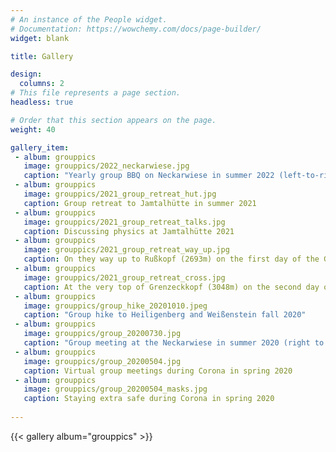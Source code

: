 ```yaml
---
# An instance of the People widget.
# Documentation: https://wowchemy.com/docs/page-builder/
widget: blank

title: Gallery

design:
  columns: 2
# This file represents a page section.
headless: true

# Order that this section appears on the page.
weight: 40

gallery_item:
 - album: grouppics
   image: grouppics/2022_neckarwiese.jpg
   caption: "Yearly group BBQ on Neckarwiese in summer 2022 (left-to-right: Max R., Martin, Leo, Max M., Niklas, Adrian A., Moritz, Adrian B., Johannes)"
 - album: grouppics
   image: grouppics/2021_group_retreat_hut.jpg
   caption: Group retreat to Jamtalhütte in summer 2021 
 - album: grouppics
   image: grouppics/2021_group_retreat_talks.jpg
   caption: Discussing physics at Jamtalhütte 2021
 - album: grouppics
   image: grouppics/2021_group_retreat_way_up.jpg
   caption: On they way up to Rußkopf (2693m) on the first day of the Group retreat 2021
 - album: grouppics
   image: grouppics/2021_group_retreat_cross.jpg
   caption: At the very top of Grenzeckkopf (3048m) on the second day of the Group retreat 2021
 - album: grouppics
   image: grouppics/group_hike_20201010.jpeg
   caption: "Group hike to Heiligenberg and Weißenstein fall 2020"
 - album: grouppics
   image: grouppics/group_20200730.jpg
   caption: "Group meeting at the Neckarwiese in summer 2020 (right to left: Martin, Adrian, Leander, Niklas, Moritz, Robert, Bjarne, Peter, Sebastian)"
 - album: grouppics
   image: grouppics/group_20200504.jpg
   caption: Virtual group meetings during Corona in spring 2020
 - album: grouppics
   image: grouppics/group_20200504_masks.jpg
   caption: Staying extra safe during Corona in spring 2020
   
---
```


{{< gallery album="grouppics" >}}
